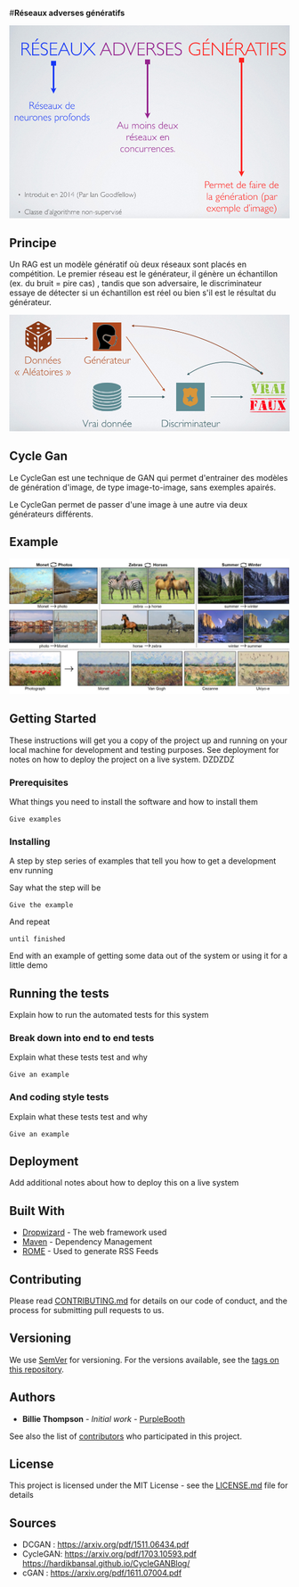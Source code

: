 #**Réseaux adverses génératifs**

![RAG](imgs/RAG.png?raw=true "RAG")

## Principe

Un RAG est un modèle génératif où deux réseaux sont placés en 
compétition.
Le premier réseau est le générateur, il génère un échantillon (ex. du bruit = pire cas)
, tandis que son adversaire, le discriminateur essaye de détecter si un échantillon est réel ou
 bien s'il est le résultat du générateur. 


![Principe RAG](imgs/RAGprincipe.png "Rag Principe") <!-- .element height="50%" width="50%" -->

## Cycle Gan
Le CycleGan est une technique de GAN qui permet d'entrainer
des modèles de génération d'image, de type image-to-image, sans exemples apairés.

Le CycleGan permet de passer d'une image à une autre via deux générateurs
différents.
 
## Example
![Example cRAG](imgs/CycleGanExample.jpg "Example cRAG")


## Getting Started

These instructions will get you a copy of the project up and running on your local machine for development and testing purposes. See deployment for notes on how to deploy the project on a live system.
 DZDZDZ 
### Prerequisites

What things you need to install the software and how to install them

```
Give examples
```

### Installing

A step by step series of examples that tell you how to get a development env running

Say what the step will be

```
Give the example
```

And repeat

```
until finished
```

End with an example of getting some data out of the system or using it for a little demo

## Running the tests

Explain how to run the automated tests for this system

### Break down into end to end tests

Explain what these tests test and why

```
Give an example
```

### And coding style tests

Explain what these tests test and why

```
Give an example
```

## Deployment

Add additional notes about how to deploy this on a live system

## Built With

* [Dropwizard](http://www.dropwizard.io/1.0.2/docs/) - The web framework used
* [Maven](https://maven.apache.org/) - Dependency Management
* [ROME](https://rometools.github.io/rome/) - Used to generate RSS Feeds

## Contributing

Please read [CONTRIBUTING.md](https://gist.github.com/PurpleBooth/b24679402957c63ec426) for details on our code of conduct, and the process for submitting pull requests to us.

## Versioning

We use [SemVer](http://semver.org/) for versioning. For the versions available, see the [tags on this repository](https://github.com/your/project/tags). 

## Authors

* **Billie Thompson** - *Initial work* - [PurpleBooth](https://github.com/PurpleBooth)

See also the list of [contributors](https://github.com/your/project/contributors) who participated in this project.

## License

This project is licensed under the MIT License - see the [LICENSE.md](LICENSE.md) file for details

## Sources

* DCGAN : https://arxiv.org/pdf/1511.06434.pdf
* CycleGAN: https://arxiv.org/pdf/1703.10593.pdf
https://hardikbansal.github.io/CycleGANBlog/
* cGAN : https://arxiv.org/pdf/1611.07004.pdf
